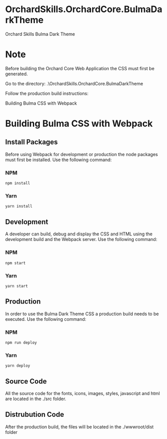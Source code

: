 # OrchardSkills.OrchardCore.BulmaDarkTheme

Orchard Skills Bulma Dark Theme

# Note

Before building the Orchard Core Web Application the CSS must first be generated.

Go to the directory: .\OrchardSkills.OrchardCore.BulmaDarkTheme

Follow the production build instructions:

Building Bulma CSS with Webpack

# Building Bulma CSS with Webpack

## Install Packages

Before using Webpack for development or production the node packages must first be installed.
Use the following command:

### NPM

```
npm install
```

### Yarn

```
yarn install
```

## Development

A developer can build, debug and display the CSS and HTML using the development build and the Webpack server.
Use the following command:

### NPM

```
npm start
```

### Yarn

```
yarn start
```

## Production

In order to use the Bulma Dark Theme CSS a production build needs to be executed.
Use the following command:

### NPM

```
npm run deploy
```

### Yarn

```
yarn deploy
```

## Source Code

All the source code for the fonts, icons, images, styles, javascript and html are located in the ./src folder.

## Distrubution Code

After the production build, the files will be located in the ./wwwroot/dist folder
